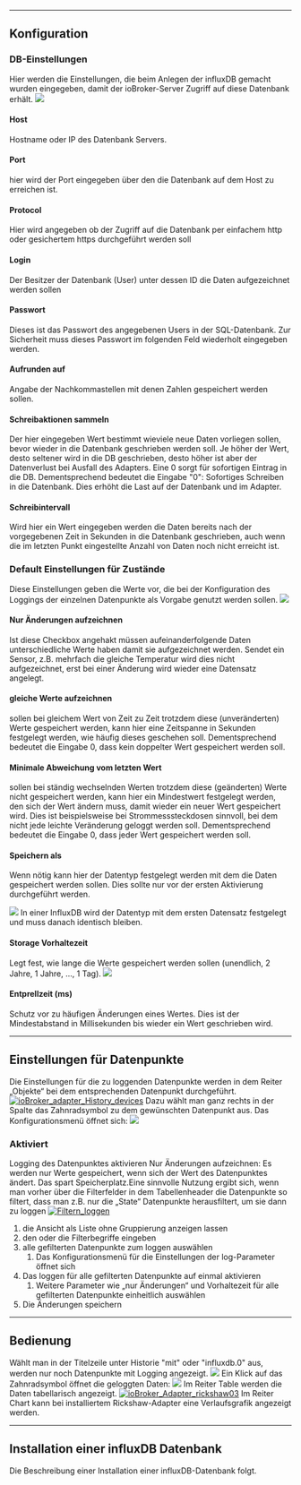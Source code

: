 

* * *

## <span id="Konfiguration">Konfiguration</span>

### <span id="Storage-Einstellungen">DB-Einstellungen</span>

Hier werden die Einstellungen, die beim Anlegen der influxDB gemacht wurden eingegeben, damit der ioBroker-Server Zugriff auf diese Datenbank erhält. [![](img/influxdb_ioBroker_Adapter_influxDB_Konfig.jpg)](img/influxdb_ioBroker_Adapter_influxDB_Konfig.jpg)

#### Host

Hostname oder IP des Datenbank Servers.

#### Port

hier wird der Port eingegeben über den die Datenbank auf dem Host zu erreichen ist.

#### Protocol

Hier wird angegeben ob der Zugriff auf die Datenbank per einfachem http oder gesichertem https durchgeführt werden soll

#### Login

Der Besitzer der Datenbank (User) unter dessen ID die Daten aufgezeichnet werden sollen

#### Passwort

Dieses ist das Passwort des angegebenen Users in der SQL-Datenbank. Zur Sicherheit muss dieses Passwort im folgenden Feld wiederholt eingegeben werden.

#### Aufrunden auf

Angabe der Nachkommastellen mit denen Zahlen gespeichert werden sollen.

#### Schreibaktionen sammeln

Der hier eingegeben Wert bestimmt wieviele neue Daten vorliegen sollen, bevor wieder in die Datenbank geschrieben werden soll. Je höher der Wert, desto seltener wird in die DB geschrieben, desto höher ist aber der Datenverlust bei Ausfall des Adapters. Eine 0 sorgt für sofortigen Eintrag in die DB. Dementsprechend bedeutet die Eingabe "0": Sofortiges Schreiben in die Datenbank. Dies erhöht die Last auf der Datenbank und im Adapter.

#### Schreibintervall

Wird hier ein Wert eingegeben werden die Daten bereits nach der vorgegebenen Zeit in Sekunden in die Datenbank geschrieben, auch wenn die im letzten Punkt eingestellte Anzahl von Daten noch nicht erreicht ist.

### <span id="Default_Einstellungen_fuer_Zustaende">Default Einstellungen für Zustände</span>

Diese Einstellungen geben die Werte vor, die bei der Konfiguration des Loggings der einzelnen Datenpunkte als Vorgabe genutzt werden sollen. [![](img/influxdb_ioBroker_Adapter_influxDB_objects.jpg)](img/influxdb_ioBroker_Adapter_influxDB_objects.jpg)

#### Nur Änderungen aufzeichnen

Ist diese Checkbox angehakt müssen aufeinanderfolgende Daten unterschiedliche Werte haben damit sie aufgezeichnet werden. Sendet ein Sensor, z.B. mehrfach die gleiche Temperatur wird dies nicht aufgezeichnet, erst bei einer Änderung wird wieder eine Datensatz angelegt.

#### gleiche Werte aufzeichnen

sollen bei gleichem Wert von Zeit zu Zeit trotzdem diese (unveränderten) Werte gespeichert werden, kann hier eine Zeitspanne in Sekunden festgelegt werden, wie häufig dieses geschehen soll. Dementsprechend bedeutet die Eingabe 0, dass kein doppelter Wert gespeichert werden soll.

#### Minimale Abweichung vom letzten Wert

sollen bei ständig wechselnden Werten trotzdem diese (geänderten) Werte nicht gespeichert werden, kann hier ein Mindestwert festgelegt werden, den sich der Wert ändern muss, damit wieder ein neuer Wert gespeichert wird. Dies ist beispielsweise bei Strommesssteckdosen sinnvoll, bei dem nicht jede leichte Veränderung geloggt werden soll. Dementsprechend bedeutet die Eingabe 0, dass jeder Wert gespeichert werden soll.

#### Speichern als

Wenn nötig kann hier der Datentyp festgelegt werden mit dem die Daten gespeichert werden sollen. Dies sollte nur vor der ersten Aktivierung durchgeführt werden.

[![](img/influxdb_ioBroker_Adapter_SQL_objects_type.jpg)](img/iinfluxdb_oBroker_Adapter_SQL_objects_type.jpg) In einer InfluxDB wird der Datentyp mit dem ersten Datensatz festgelegt und muss danach identisch bleiben.

#### Storage Vorhaltezeit

Legt fest, wie lange die Werte gespeichert werden sollen (unendlich, 2 Jahre, 1 Jahre, …, 1 Tag). [![](img/influxdb_ioBroker_Adapter_SQL_objects_timerange.jpg)](img/influxdb_ioBroker_Adapter_SQL_objects_timerange.jpg)

#### Entprellzeit (ms)

Schutz vor zu häufigen Änderungen eines Wertes. Dies ist der Mindestabstand in Millisekunden bis wieder ein Wert geschrieben wird.

* * *

## <span id="Einstellungen_fuer_Datenpunkte">Einstellungen für Datenpunkte</span>

Die Einstellungen für die zu loggenden Datenpunkte werden in dem Reiter „Objekte“ bei dem entsprechenden Datenpunkt durchgeführt. [![ioBroker_adapter_History_devices](img/influxdb_ioBroker_adapter_History_devices.jpg)](img/influxdb_ioBroker_adapter_History_devices.jpg) Dazu wählt man ganz rechts in der Spalte das Zahnradsymbol zu dem gewünschten Datenpunkt aus. Das Konfigurationsmenü öffnet sich: [![](img/influxdb_ioBroker_Adapter_influxDB_objects.jpg)](img/influxdb_ioBroker_Adapter_influxDB_objects.jpg)

### <span id="Aktiviert">Aktiviert</span>

Logging des Datenpunktes aktivieren Nur Änderungen aufzeichnen: Es werden nur Werte gespeichert, wenn sich der Wert des Datenpunktes ändert. Das spart Speicherplatz.Eine sinnvolle Nutzung ergibt sich, wenn man vorher über die Filterfelder in dem Tabellenheader die Datenpunkte so filtert, dass man z.B. nur die „State“ Datenpunkte herausfiltert, um sie dann zu loggen [![Filtern_loggen](img/influxdb_Filtern_loggen.jpg)](img/Filtern_loggen.jpg)

1.  die Ansicht als Liste ohne Gruppierung anzeigen lassen
2.  den oder die Filterbegriffe eingeben
3.  alle gefilterten Datenpunkte zum loggen auswählen
    1.  Das Konfigurationsmenü für die Einstellungen der log-Parameter öffnet sich
4.  Das loggen für alle gefilterten Datenpunkte auf einmal aktivieren
    1.  Weitere Parameter wie „nur Änderungen“ und Vorhaltezeit für alle gefilterten Datenpunkte einheitlich auswählen
5.  Die Änderungen speichern

* * *

## <span id="Bedienung">**Bedienung**</span>

Wählt man in der Titelzeile unter Historie "mit" oder "influxdb.0" aus, werden nur noch Datenpunkte mit Logging angezeigt. [![](img/influxdb_ioBroker_Adapter_SQL_objects_filter.jpg)](img/influxdb_ioBroker_Adapter_SQL_objects_filter.jpg) Ein Klick auf das Zahnradsymbol öffnet die geloggten Daten: [![](img/influxdb_ioBroker_Adapter_SQL_objects_Data.jpg)](img/influxdb_ioBroker_Adapter_SQL_objects_Data.jpg) Im Reiter Table werden die Daten tabellarisch angezeigt. [![ioBroker_Adapter_rickshaw03](img/influxdb_ioBroker_Adapter_rickshaw03.jpg)](img/influxdb_ioBroker_Adapter_rickshaw03.jpg) Im Reiter Chart kann bei installiertem Rickshaw-Adapter eine Verlaufsgrafik angezeigt werden.

* * *

## Installation einer influxDB Datenbank

Die Beschreibung einer Installation einer influxDB-Datenbank folgt.
